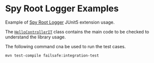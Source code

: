 # Spy Root Logger Examples

Example of [Spy Root Logger][spy-root-logger] JUnit5 extension usage.

The [`HelloControllerIT`][hello-controller-it] class contains the main code to be checked to understand the library usage.

The following command cna be used to run the test cases.

```shell
mvn test-compile failsafe:integration-test
```

[hello-controller-it]: src/test/java/com/figtreelake/spyrootloggerexamples/HelloControllerIT.java
[spy-root-logger]: https://github.com/MarceloLeite2604/spy-root-logger